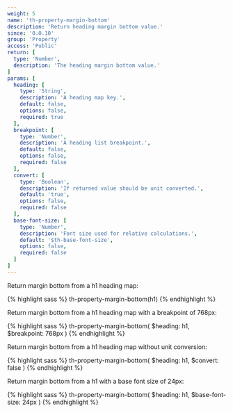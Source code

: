 ```yaml
---
weight: 5
name: 'th-property-margin-bottom'
description: 'Return heading margin bottom value.'
since: '0.0.10'
group: 'Property'
access: 'Public'
return: [
  type: 'Number',
  description: 'The heading margin bottom value.'
]
params: [
  heading: [
    type: 'String',
    description: 'A heading map key.',
    default: false,
    options: false,
    required: true
  ],
  breakpoint: [
    type: 'Number',
    description: 'A heading list breakpoint.',
    default: false,
    options: false,
    required: false
  ],
  convert: [
    type: 'Boolean',
    description: 'If returned value should be unit converted.',
    default: 'true',
    options: false,
    required: false
  ],
  base-font-size: [
    type: 'Number',
    description: 'Font size used for relative calculations.',
    default: '$th-base-font-size',
    options: false,
    required: false
  ]
]
---
```

Return margin bottom from a h1 heading map:

{% highlight sass %}
th-property-margin-bottom(h1)
{% endhighlight %}

Return margin bottom from a h1 heading map with a breakpoint of 768px:

{% highlight sass %}
th-property-margin-bottom(
  $heading: h1,
  $breakpoint: 768px
)
{% endhighlight %}

Return margin bottom from a h1 heading map without unit conversion:

{% highlight sass %}
th-property-margin-bottom(
  $heading: h1,
  $convert: false
)
{% endhighlight %}

Return margin bottom from a h1 with a base font size of 24px:

{% highlight sass %}
th-property-margin-bottom(
  $heading: h1,
  $base-font-size: 24px
)
{% endhighlight %}